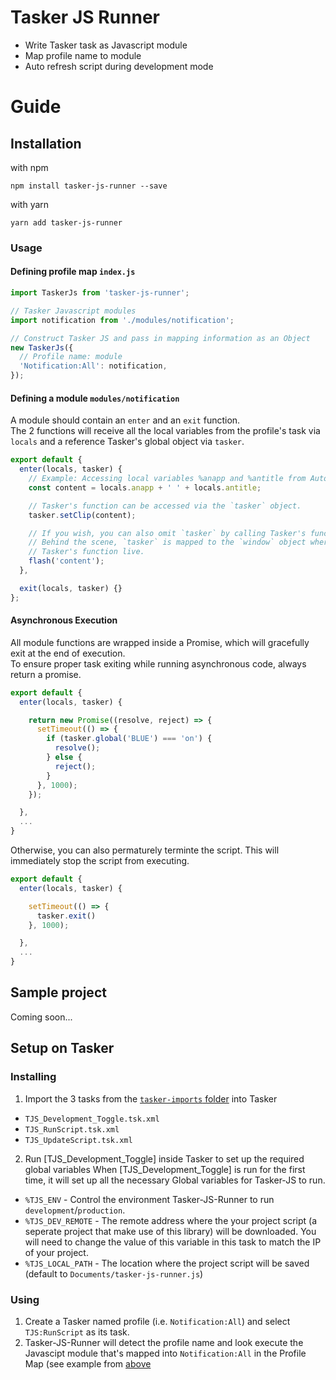 # Tasker JS Runner
- Write Tasker task as Javascript module
- Map profile name to module
- Auto refresh script during development mode

# Guide
## Installation
with npm
```
npm install tasker-js-runner --save
```

with yarn
```
yarn add tasker-js-runner
```
### Usage

#### Defining profile map `index.js`
```javascript
import TaskerJs from 'tasker-js-runner';

// Tasker Javascript modules
import notification from './modules/notification';

// Construct Tasker JS and pass in mapping information as an Object
new TaskerJs({
  // Profile name: module
  'Notification:All': notification,
});

```

#### Defining a module `modules/notification`
A module should contain an `enter` and an `exit` function.  
The 2 functions will receive all the local variables from the profile's task
via `locals` and a reference Tasker's global object via `tasker`.

```javascript
export default {
  enter(locals, tasker) {
    // Example: Accessing local variables %anapp and %antitle from AutoNotification
    const content = locals.anapp + ' ' + locals.antitle;

    // Tasker's function can be accessed via the `tasker` object.
    tasker.setClip(content);

    // If you wish, you can also omit `tasker` by calling Tasker's function directly.
    // Behind the scene, `tasker` is mapped to the `window` object where the
    // Tasker's function live.
    flash('content');
  },

  exit(locals, tasker) {}
};
```

#### Asynchronous Execution

All module functions are wrapped inside a Promise, which will gracefully exit at the end of execution.  
To ensure proper task exiting while running asynchronous code, always return a promise.
```javascript
export default {
  enter(locals, tasker) {

    return new Promise((resolve, reject) => {
      setTimeout(() => {
        if (tasker.global('BLUE') === 'on') {
          resolve();
        } else {
          reject();
        }
      }, 1000);
    });

  },
  ...
}
```

Otherwise, you can also permaturely terminte the script. This will immediately stop the script from executing.
```javascript
export default {
  enter(locals, tasker) {

    setTimeout(() => {
      tasker.exit()
    }, 1000);

  },
  ...
}
```

## Sample project
Coming soon...

## Setup on Tasker

### Installing
1. Import the 3 tasks from the [`tasker-imports` folder](https://github.com/amoshydra/tasker-js-runner/tree/master/tasker-imports) into Tasker
  - `TJS_Development_Toggle.tsk.xml`
  - `TJS_RunScript.tsk.xml`
  - `TJS_UpdateScript.tsk.xml`
2. Run [TJS_Development_Toggle] inside Tasker to set up the required global variables
  When [TJS_Development_Toggle] is run for the first time, it will set up all the necessary Global variables for Tasker-JS to run.
  - `%TJS_ENV` - Control the environment Tasker-JS-Runner to run `development`/`production`.
  - `%TJS_DEV_REMOTE` - The remote address where the your project script (a seperate project that make use of this library) will be downloaded. You will need to change the value of this variable in this task to match the IP of your project.
  - `%TJS_LOCAL_PATH` - The location where the project script will be saved (default to `Documents/tasker-js-runner.js`)

### Using
1. Create a Tasker named profile (i.e. `Notification:All`) and select `TJS:RunScript` as its task.
2. Tasker-JS-Runner will detect the profile name and look execute the Javascipt module that's mapped into `Notification:All` in the Profile Map (see example from [above](#defining-profile-map-indexjs)
